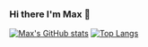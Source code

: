 ### Hi there I'm Max 👋

[![Max's GitHub stats](https://maxzimmerman.vercel.app.vercel.app/api?username=Maxzimmerman&show_icons=true&theme=tokyonight)](https://github.com/Maxzimmerman)
[![Top Langs](https://ymaxzimmerman.vercel.app.vercel.app/api/top-langs/?username=Maxzimmerman&layout=compact&theme=tokyonight)](https://github.com/Maxzimmerman)

